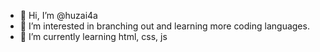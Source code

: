- 👋 Hi, I’m @huzai4a
- 👀 I’m interested in branching out and learning more coding languages.
- 🌱 I’m currently learning html, css, js

<!---
huzai4a/huzai4a is a ✨ special ✨ repository because its `README.md` (this file) appears on your GitHub profile.
You can click the Preview link to take a look at your changes.
--->
